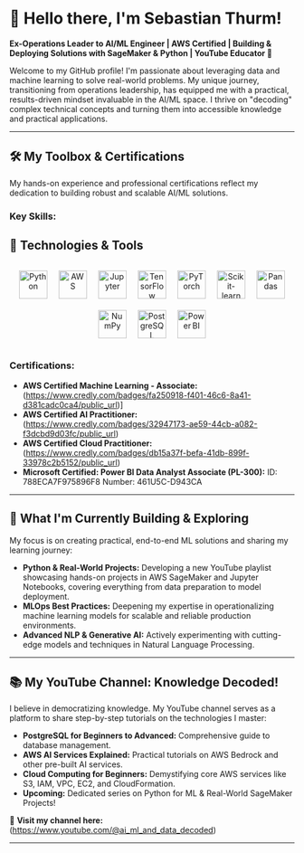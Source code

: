 # 👋 Hello there, I'm Sebastian Thurm!

**Ex-Operations Leader to AI/ML Engineer | AWS Certified | Building & Deploying Solutions with SageMaker & Python | YouTube Educator 🚀**

Welcome to my GitHub profile! I'm passionate about leveraging data and machine learning to solve real-world problems. My unique journey, transitioning from operations leadership, has equipped me with a practical, results-driven mindset invaluable in the AI/ML space. I thrive on "decoding" complex technical concepts and turning them into accessible knowledge and practical applications.

---

## 🛠️ My Toolbox & Certifications

My hands-on experience and professional certifications reflect my dedication to building robust and scalable AI/ML solutions.

### **Key Skills:**

## 🧰 Technologies & Tools

<div align="center" style="display: flex; flex-wrap: wrap; justify-content: center; gap: 20px; padding: 15px 0;">

  <img src="https://cdn.jsdelivr.net/gh/devicons/devicon/icons/python/python-original.svg" alt="Python" width="50" height="50" />

  <!-- AWS logo via Simple Icons CDN -->
  <img src="https://cdn.jsdelivr.net/npm/simple-icons@v7/icons/amazonaws.svg" alt="AWS" width="50" height="50" />

  <img src="https://cdn.jsdelivr.net/gh/devicons/devicon/icons/jupyter/jupyter-original.svg" alt="Jupyter" width="50" height="50" />
  <img src="https://cdn.jsdelivr.net/gh/devicons/devicon/icons/tensorflow/tensorflow-original.svg" alt="TensorFlow" width="50" height="50" />
  <img src="https://cdn.jsdelivr.net/gh/devicons/devicon/icons/pytorch/pytorch-original.svg" alt="PyTorch" width="50" height="50" />
  <img src="https://cdn.jsdelivr.net/gh/devicons/devicon/icons/scikitlearn/scikitlearn-original.svg" alt="Scikit-learn" width="50" height="50" />
  <img src="https://cdn.jsdelivr.net/gh/devicons/devicon/icons/pandas/pandas-original.svg" alt="Pandas" width="50" height="50" />
  <img src="https://cdn.jsdelivr.net/gh/devicons/devicon/icons/numpy/numpy-original.svg" alt="NumPy" width="50" height="50" />

  <img src="https://cdn.jsdelivr.net/gh/devicons/devicon/icons/postgresql/postgresql-original.svg" alt="PostgreSQL" width="50" height="50" />

  <!-- Power BI logo via Simple Icons CDN -->
  <img src="https://raw.githubusercontent.com/microsoft/PowerBI-Icons/main/SVG/PowerBI.svg" alt="Power BI" width="50" height="50"/>

</div>




### **Certifications:**

* **AWS Certified Machine Learning - Associate:** (https://www.credly.com/badges/fa250918-f401-46c6-8a41-d381cadc0ca4/public_url)]
* **AWS Certified AI Practitioner:** (https://www.credly.com/badges/32947173-ae59-44cb-a082-f3dcbd9d03fc/public_url)
* **AWS Certified Cloud Practitioner:** (https://www.credly.com/badges/db15a37f-befa-41db-899f-33978c2b5152/public_url)
* **Microsoft Certified: Power BI Data Analyst Associate (PL-300):** ID: 788ECA7F975896F8 Number: 461U5C-D943CA
---

## 🌱 What I'm Currently Building & Exploring

My focus is on creating practical, end-to-end ML solutions and sharing my learning journey:

* **Python & Real-World Projects:** Developing a new YouTube playlist showcasing hands-on projects in AWS SageMaker and Jupyter Notebooks, covering everything from data preparation to model deployment.
* **MLOps Best Practices:** Deepening my expertise in operationalizing machine learning models for scalable and reliable production environments.
* **Advanced NLP & Generative AI:** Actively experimenting with cutting-edge models and techniques in Natural Language Processing.

---

## 📚 My YouTube Channel: Knowledge Decoded!

I believe in democratizing knowledge. My YouTube channel serves as a platform to share step-by-step tutorials on the technologies I master:

* **PostgreSQL for Beginners to Advanced:** Comprehensive guide to database management.
* **AWS AI Services Explained:** Practical tutorials on AWS Bedrock and other pre-built AI services.
* **Cloud Computing for Beginners:** Demystifying core AWS services like S3, IAM, VPC, EC2, and CloudFormation.
* **Upcoming:** Dedicated series on Python for ML & Real-World SageMaker Projects!

🔗 **Visit my channel here:** (https://www.youtube.com/@ai_ml_and_data_decoded)

---
